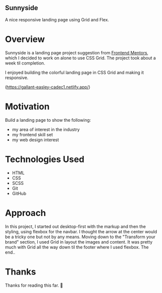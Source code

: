 ## Sunnyside
  A nice responsive landing page using Grid and Flex.

# Overview
  Sunnyside is a landing page project suggestion from [Frontend Mentors](https://www.frontendmentor.io/), which I decided to work on alone to use CSS Grid. The project took         about a week til completion. 
  
  I enjoyed building the colorful landing page in CSS Grid and making it responsive.
  
  (https://gallant-easley-cadec1.netlify.app/)
  
  # Motivation
  Build a landing page to show the following:
  - my area of interest in the industry
  - my frontend skill set
  - my web design interest
  
  # Technologies Used
  - HTML
  - CSS
  - SCSS
  - Git
  - GitHub
  
  # Approach
In this project, I started out desktop-first with the markup and then the styling, using flexbox for the navbar. I thought the arrow at the center would be a tricky one but not by any means. Moving down to the "Transform your brand" section, I used Grid in layout the images and content. It was pretty much with Grid all the way down til the footer where I used flexbox. The end..
    
   # Thanks
Thanks for reading this far. 🎉
